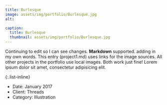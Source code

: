 ```yaml
---
title: Burlesque
image: assets/img/portfolio/Burlesque.jpg
alt:

caption:
  title: Burlesque
  thumbnail: assets/img/portfolio/Burlesque.jpg
---
```

Continuing to edit so I can see changes. **Markdown** supported. adding in my own words. This entry (project1.md) uses links for the image sources. All other projects in the portfolio use local images. Both work just fine! Lorem ipsum dolor sit amet, consectetur adipisicing elit.

{:.list-inline}
- Date: January 2017
- Client: Threads
- Category: Illustration
